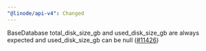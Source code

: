 ```yaml
---
"@linode/api-v4": Changed
---
```


BaseDatabase total_disk_size_gb and used_disk_size_gb are always expected and used_disk_size_gb can be null  ([#11426](https://github.com/linode/manager/pull/11426))
